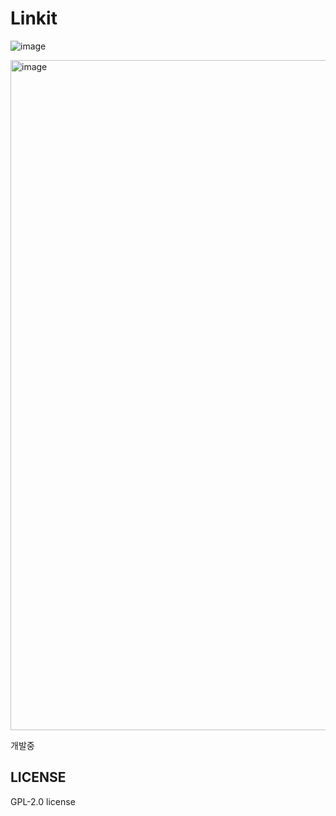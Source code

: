 # Linkit

![image](https://user-images.githubusercontent.com/23524849/216771863-b8f9c86b-4b1f-4666-b248-e43ed02d6104.png)

<img width="1072" alt="image" src="https://user-images.githubusercontent.com/23524849/216771940-e976a191-bc54-4ee9-b97e-d9e55974350c.png">

개발중

## LICENSE

GPL-2.0 license
